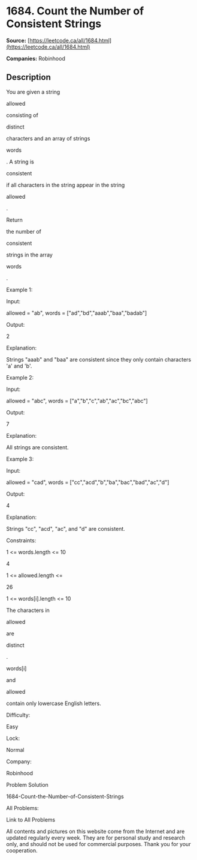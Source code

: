 # 1684. Count the Number of Consistent Strings

**Source:** [https://leetcode.ca/all/1684.html](https://leetcode.ca/all/1684.html)

**Companies:** Robinhood

## Description

You are given a string

allowed

consisting of

distinct

characters and an array of strings

words

. A string is

consistent

if all characters in the string appear in the string

allowed

.

Return

the number of

consistent

strings in the array

words

.

Example 1:

Input:

allowed = "ab", words = ["ad","bd","aaab","baa","badab"]

Output:

2

Explanation:

Strings "aaab" and "baa" are consistent since they only contain characters 'a' and 'b'.

Example 2:

Input:

allowed = "abc", words = ["a","b","c","ab","ac","bc","abc"]

Output:

7

Explanation:

All strings are consistent.

Example 3:

Input:

allowed = "cad", words = ["cc","acd","b","ba","bac","bad","ac","d"]

Output:

4

Explanation:

Strings "cc", "acd", "ac", and "d" are consistent.

Constraints:

1 <= words.length <= 10

4

1 <= allowed.length <=

26

1 <= words[i].length <= 10

The characters in

allowed

are

distinct

.

words[i]

and

allowed

contain only lowercase English
                    letters.

Difficulty:

Easy

Lock:

Normal

Company:

Robinhood

Problem Solution

1684-Count-the-Number-of-Consistent-Strings

All Problems:

Link to All Problems

All contents and pictures on this website come from the Internet and are updated regularly every week. They are for personal study and research only, and should not be used for commercial purposes. Thank you for your cooperation.

